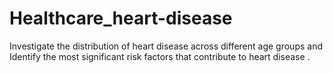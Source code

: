 # Healthcare_heart-disease
Investigate the distribution of heart disease across different age groups and Identify the most significant risk factors that contribute to heart disease .
